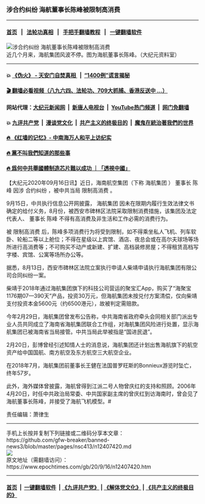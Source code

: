 ### 涉合约纠纷 海航董事长陈峰被限制高消费
------------------------

#### [首页](https://github.com/gfw-breaker/banned-news3/blob/master/README.md) &nbsp;&nbsp;|&nbsp;&nbsp; [法轮功真相](https://github.com/begood0513/basic/blob/master/README.md)  &nbsp;&nbsp;|&nbsp;&nbsp; [手把手翻墙教程](https://github.com/gfw-breaker/guides/wiki)  &nbsp;&nbsp;|&nbsp;&nbsp; [一键翻墙软件](https://github.com/gfw-breaker/nogfw/blob/master/README.md)  



<div><img alt="涉合约纠纷 海航董事长陈峰被限制高消费" class="attachment-djy_600_400 size-djy_600_400 wp-post-image" src="https://i.epochtimes.com/assets/uploads/2017/07/827f4b72c692f748eca71724146db9fd-600x400.jpg"/>
<div class="caption">
 近几个月来，海航集团风波不停。图为海航董事长陈峰。（大纪元资料室）
</div></div><hr/>

#### 💥 [《伪火》 - 天安门自焚真相 ](http://158.247.195.190:10000/videos/blog/weihuo.html)&nbsp; |&nbsp; [“1400例”谎言揭秘  ](http://158.247.195.190:10000/videos/blog/jiexi1400.html)

#### [ 🎬  翻墙必看视频（八九六四、法轮功、709大抓捕、香港反送中 ...）](https://github.com/gfw-breaker/links/blob/master/banned.md)

#### 网站代理：[大纪元新闻网](http://158.247.195.190:10080/gb/) &nbsp;|&nbsp; [新唐人电视台](http://158.247.195.190:8808/gb/)  &nbsp;|&nbsp; [YouTube热门频道](http://158.247.195.190/youtube.html) &nbsp;|&nbsp; [网门免翻墙](http://158.247.195.190:11000/show.aspx?name=ogHome)

#### 💥 [九评共产党](http://158.247.195.190:10000/videos/res/jiuping/)&nbsp; |&nbsp; [漫谈党文化](http://158.247.195.190:10000/videos/res/mtdwh/)&nbsp; |&nbsp; [共产主义的终极目的](http://158.247.195.190:10000/videos/res/zjmd/)&nbsp; |&nbsp; [魔鬼在統治著我們的世界](http://158.247.195.190:10000/videos/res/TheSpecter/)  

#### [ 🔥  《红墙的记忆》- 中南海万人和平上访纪实](http://158.247.195.190:10000/videos/news/../legend/index.html)

#### [ 🔥  黨不叫我們知道的那些事](http://158.247.195.190:10000/videos/news/truth02.html)

#### [ 🔥  爲何中共舉國體制造芯片難以成功 ｜「透視中國」](http://158.247.195.190:10000/videos/news/don03.html)

<div><p>
 【大纪元2020年09月16日讯】近日，海南航空集团（下称
 <ok href="https://www.epochtimes.com/gb/tag/%E6%B5%B7%E8%88%AA%E9%9B%86%E5%9B%A2.html">
  海航集团
 </ok>
 ）
 <ok href="https://www.epochtimes.com/gb/tag/%E8%91%A3%E4%BA%8B%E9%95%BF.html">
  董事长
 </ok>
 <ok href="https://www.epochtimes.com/gb/tag/%E9%99%88%E5%B3%B0.html">
  陈峰
 </ok>
 因涉
 <ok href="https://www.epochtimes.com/gb/tag/%E5%90%88%E7%BA%A6%E7%BA%A0%E7%BA%B7.html">
  合约纠纷
 </ok>
 ，被中共当局
 <ok href="https://www.epochtimes.com/gb/tag/%E9%99%90%E5%88%B6%E9%AB%98%E6%B6%88%E8%B4%B9.html">
  限制高消费
 </ok>
 。
</p>
<p>
 9月15日，中共执行信息公开网披露，
 <ok href="https://www.epochtimes.com/gb/tag/%E6%B5%B7%E8%88%AA%E9%9B%86%E5%9B%A2.html">
  海航集团
 </ok>
 因未在限期内履行生效法律文书确定的给付义务，8月份，被西安市碑林区法院采取限制消费措施，该集团及法定代表人、
 <ok href="https://www.epochtimes.com/gb/tag/%E8%91%A3%E4%BA%8B%E9%95%BF.html">
  董事长
 </ok>
 <ok href="https://www.epochtimes.com/gb/tag/%E9%99%88%E5%B3%B0.html">
  陈峰
 </ok>
 不得有高消费及非生活和工作必需的消费行为。
</p>
<p>
 被
 <ok href="https://www.epochtimes.com/gb/tag/%E9%99%90%E5%88%B6%E9%AB%98%E6%B6%88%E8%B4%B9.html">
  限制高消费
 </ok>
 后，陈峰多项消费行为将受到限制，如不得乘坐私人飞机、列车软卧、轮船二等以上舱位；不得在星级以上宾馆、酒店、夜总会或在高尔夫球场等场所进行高消费等；不可购买不动产或新建、扩建、高档装修房屋；不得租赁高档写字楼、宾馆、公寓等场所办公等。
</p>
<p>
 据悉，8月13日，西安市碑林区法院立案执行申请人柴靖申请执行海航集团有限公司合同纠纷一案。
</p>
<p>
 柴靖于2018年通过海航集团旗下的科技公司营运的聚宝汇App，购买了“海聚宝1176期07—390天”产品，投资30万元，但海航集团未按兑付方案清偿，仅向柴靖支付投资本金5600元（约6500港元），故被判定需赔款。
</p>
<p>
 今年2月29日，海航集团曾发布公告称，中共海南省政府牵头会同相关部门派出专业人员共同成立了海南省海航集团联合工作组，对海航集团风险进行处置，显示海航集团已被海南省当局接管。中共当局此举被指是“国进民退”。
</p>
<p>
 2月20日，彭博曾经引述知情人士的消息说，海航集团还计划出售海航旗下的航空资产给中国国航、南方航空及东方航空三大航空企业。
</p>
<p>
 在2018年7月，海航集团前董事长王健在法国普罗旺斯的Bonnieux游览时坠亡，终年57岁。
</p>
<p>
 此外，海外媒体曾披露，海航曾得到江派二号人物曾庆红的支持和照顾。2006年4月20日，时任中共政治局常委、中共国家副主席的曾庆红到访海南时，曾会见了海航董事长陈峰，并接受了海航飞机模型。#
</p>
<p>
 责任编辑：萧律生
</p>
</div>
<hr/>
手机上长按并复制下列链接或二维码分享本文章：<br/>
https://github.com/gfw-breaker/banned-news3/blob/master/pages/nsc413/n12407420.md <br/>
<a href='https://github.com/gfw-breaker/banned-news3/blob/master/pages/nsc413/n12407420.md'><img src='https://github.com/gfw-breaker/banned-news3/blob/master/pages/nsc413/n12407420.md.png'/></a> <br/>
原文地址（需翻墙访问）：https://www.epochtimes.com/gb/20/9/16/n12407420.htm


------------------------
#### [首页](https://github.com/gfw-breaker/banned-news3/blob/master/README.md) &nbsp;|&nbsp; [一键翻墙软件](https://github.com/gfw-breaker/nogfw/blob/master/README.md) &nbsp;| [《九评共产党》](https://github.com/gfw-breaker/9ping.md/blob/master/README.md#九评之一评共产党是什么) | [《解体党文化》](https://github.com/gfw-breaker/jtdwh.md/blob/master/README.md) | [《共产主义的终极目的》](https://github.com/gfw-breaker/gczydzjmd.md/blob/master/README.md)


<img src='http://gfw-breaker.win/banned-news3/pages/nsc413/n12407420.md' width='0px' height='0px'/>